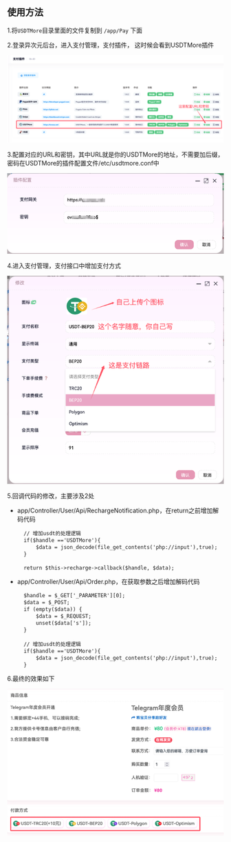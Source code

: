 ## 使用方法

1.将`USDTMore`目录里面的文件复制到 `/app/Pay` 下面

2.登录异次元后台，进入支付管理，支付插件， 这时候会看到USDTMore插件

![](USDTMore-Plugins.png)

3.配置对应的URL和密钥，其中URL就是你的USDTMore的地址，不需要加后缀， 密码在USDTMore的插件配置文件/etc/usdtmore.conf中

![](USDTMore-config.png)

4.进入支付管理，支付接口中增加支付方式

![](USDTMore-bep20.png)

5.回调代码的修改，主要涉及2处

* app/Controller/User/Api/RechargeNotification.php，在return之前增加解码代码

        // 增加usdt的处理逻辑
        if($handle =='USDTMore'){
            $data = json_decode(file_get_contents('php://input'),true);
        }

        return $this->recharge->callback($handle, $data);

* app/Controller/User/Api/Order.php，在获取参数之后增加解码代码

        $handle = $_GET['_PARAMETER'][0];
        $data = $_POST;
        if (empty($data)) {
            $data = $_REQUEST;
            unset($data['s']);
        }
        
        // 增加usdt的处理逻辑
        if($handle =='USDTMore'){
            $data = json_decode(file_get_contents('php://input'),true);
        }

6.最终的效果如下

![](USDTMore-pay.png)